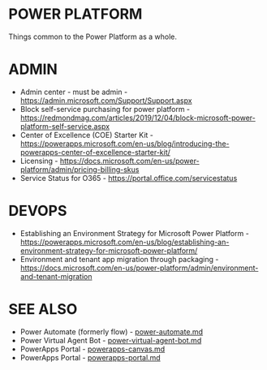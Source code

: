 # POWER PLATFORM

Things common to the Power Platform as a whole.

# ADMIN

* Admin center - must be admin - https://admin.microsoft.com/Support/Support.aspx
* Block self-service purchasing for power platform - https://redmondmag.com/articles/2019/12/04/block-microsoft-power-platform-self-service.aspx
* Center of Excellence (COE) Starter Kit - https://powerapps.microsoft.com/en-us/blog/introducing-the-powerapps-center-of-excellence-starter-kit/
* Licensing - https://docs.microsoft.com/en-us/power-platform/admin/pricing-billing-skus
* Service Status for O365 - https://portal.office.com/servicestatus

# DEVOPS

* Establishing an Environment Strategy for Microsoft Power Platform - https://powerapps.microsoft.com/en-us/blog/establishing-an-environment-strategy-for-microsoft-power-platform/
* Environment and tenant app migration through packaging - https://docs.microsoft.com/en-us/power-platform/admin/environment-and-tenant-migration

# SEE ALSO

* Power Automate (formerly flow) - [power-automate.md](./power-automate.md)
* Power Virtual Agent Bot - [power-virtual-agent-bot.md](./power-virtual-agent-bot.md)
* PowerApps Portal - [powerapps-canvas.md](./powerapps-canvas.md)
* PowerApps Portal - [powerapps-portal.md](./powerapps-portal.md)

